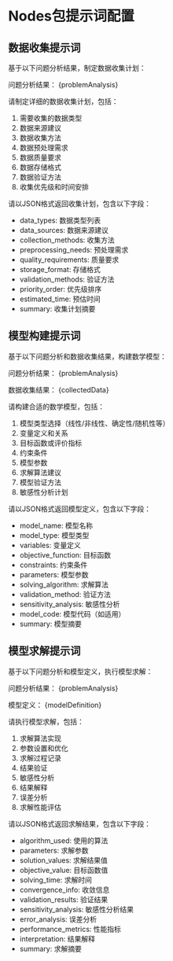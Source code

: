 # Nodes包提示词配置

## 数据收集提示词

基于以下问题分析结果，制定数据收集计划：

问题分析结果：
{problemAnalysis}

请制定详细的数据收集计划，包括：
1. 需要收集的数据类型
2. 数据来源建议
3. 数据收集方法
4. 数据预处理需求
5. 数据质量要求
6. 数据存储格式
7. 数据验证方法
8. 收集优先级和时间安排

请以JSON格式返回收集计划，包含以下字段：
- data_types: 数据类型列表
- data_sources: 数据来源建议
- collection_methods: 收集方法
- preprocessing_needs: 预处理需求
- quality_requirements: 质量要求
- storage_format: 存储格式
- validation_methods: 验证方法
- priority_order: 优先级排序
- estimated_time: 预估时间
- summary: 收集计划摘要

## 模型构建提示词

基于以下问题分析和数据收集结果，构建数学模型：

问题分析结果：
{problemAnalysis}

数据收集结果：
{collectedData}

请构建合适的数学模型，包括：
1. 模型类型选择（线性/非线性、确定性/随机性等）
2. 变量定义和关系
3. 目标函数或评价指标
4. 约束条件
5. 模型参数
6. 求解算法建议
7. 模型验证方法
8. 敏感性分析计划

请以JSON格式返回模型定义，包含以下字段：
- model_name: 模型名称
- model_type: 模型类型
- variables: 变量定义
- objective_function: 目标函数
- constraints: 约束条件
- parameters: 模型参数
- solving_algorithm: 求解算法
- validation_method: 验证方法
- sensitivity_analysis: 敏感性分析
- model_code: 模型代码（如适用）
- summary: 模型摘要

## 模型求解提示词

基于以下问题分析和模型定义，执行模型求解：

问题分析结果：
{problemAnalysis}

模型定义：
{modelDefinition}

请执行模型求解，包括：
1. 求解算法实现
2. 参数设置和优化
3. 求解过程记录
4. 结果验证
5. 敏感性分析
6. 结果解释
7. 误差分析
8. 求解性能评估

请以JSON格式返回求解结果，包含以下字段：
- algorithm_used: 使用的算法
- parameters: 求解参数
- solution_values: 求解结果值
- objective_value: 目标函数值
- solving_time: 求解时间
- convergence_info: 收敛信息
- validation_results: 验证结果
- sensitivity_analysis: 敏感性分析结果
- error_analysis: 误差分析
- performance_metrics: 性能指标
- interpretation: 结果解释
- summary: 求解摘要
